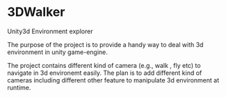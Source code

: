 # 3DWalker
Unity3d Environment explorer


The purpose of the project is to provide a handy way to deal with 3d environment in unity game-engine. 

The project contains different kind of camera (e.g., walk , fly etc) to navigate in 3d environemt easily.
The plan is to add different kind of cameras including different other feature to manipulate 3d environment at runtime. 

